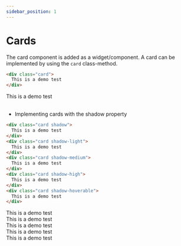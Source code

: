 ```yaml
---
sidebar_position: 1
---
```


# Cards

The card component is added as a widget/component. A card can be implemented by using the `card` class-method.

```html
<div class="card">
  This is a demo test
</div>
```

<div class="card">
  This is a demo test
</div>

<br />

- Implementing cards with the shadow property

```html
<div class="card shadow">
  This is a demo test
</div>
<div class="card shadow-light">
  This is a demo test
</div>
<div class="card shadow-medium">
  This is a demo test
</div>
<div class="card shadow-high">
  This is a demo test
</div>
<div class="card shadow-hoverable">
  This is a demo test
</div>
```

<div class="card shadow m-bottom-3">
  This is a demo test
</div>
<div class="card shadow-light m-bottom-3">
  This is a demo test
</div>
<div class="card shadow-medium m-bottom-3">
  This is a demo test
</div>
<div class="card shadow-high m-bottom-3">
  This is a demo test
</div>
<div class="card shadow-hoverable">
  This is a demo test
</div>